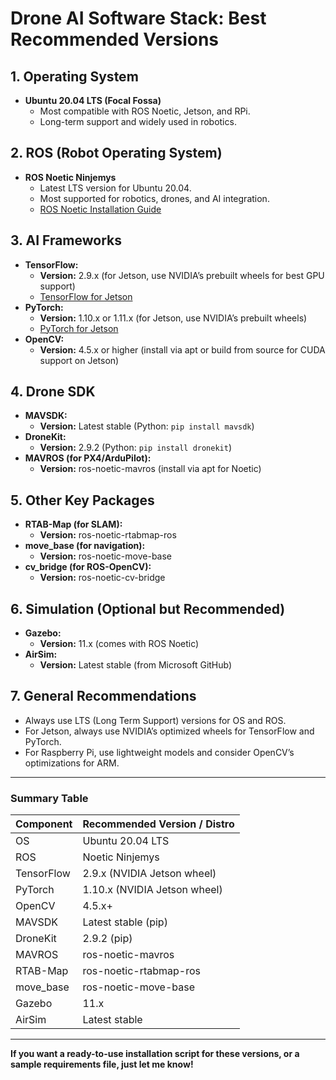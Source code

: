 # Drone AI Software Stack: Best Recommended Versions

## 1. Operating System
- **Ubuntu 20.04 LTS (Focal Fossa)**
  - Most compatible with ROS Noetic, Jetson, and RPi.
  - Long-term support and widely used in robotics.

## 2. ROS (Robot Operating System)
- **ROS Noetic Ninjemys**
  - Latest LTS version for Ubuntu 20.04.
  - Most supported for robotics, drones, and AI integration.
  - [ROS Noetic Installation Guide](http://wiki.ros.org/noetic/Installation/Ubuntu)

## 3. AI Frameworks
- **TensorFlow:**  
  - **Version:** 2.9.x (for Jetson, use NVIDIA’s prebuilt wheels for best GPU support)
  - [TensorFlow for Jetson](https://docs.nvidia.com/deeplearning/frameworks/install-tf-jetson-platform/index.html)
- **PyTorch:**  
  - **Version:** 1.10.x or 1.11.x (for Jetson, use NVIDIA’s prebuilt wheels)
  - [PyTorch for Jetson](https://forums.developer.nvidia.com/t/pytorch-for-jetson-version-1-10-now-available/72048)
- **OpenCV:**  
  - **Version:** 4.5.x or higher (install via apt or build from source for CUDA support on Jetson)

## 4. Drone SDK
- **MAVSDK:**  
  - **Version:** Latest stable (Python: `pip install mavsdk`)
- **DroneKit:**  
  - **Version:** 2.9.2 (Python: `pip install dronekit`)
- **MAVROS (for PX4/ArduPilot):**  
  - **Version:** ros-noetic-mavros (install via apt for Noetic)

## 5. Other Key Packages
- **RTAB-Map (for SLAM):**  
  - **Version:** ros-noetic-rtabmap-ros
- **move_base (for navigation):**  
  - **Version:** ros-noetic-move-base
- **cv_bridge (for ROS-OpenCV):**  
  - **Version:** ros-noetic-cv-bridge

## 6. Simulation (Optional but Recommended)
- **Gazebo:**  
  - **Version:** 11.x (comes with ROS Noetic)
- **AirSim:**  
  - **Version:** Latest stable (from Microsoft GitHub)

## 7. General Recommendations
- Always use LTS (Long Term Support) versions for OS and ROS.
- For Jetson, always use NVIDIA’s optimized wheels for TensorFlow and PyTorch.
- For Raspberry Pi, use lightweight models and consider OpenCV’s optimizations for ARM.

---

### Summary Table

| Component      | Recommended Version / Distro         |
|----------------|-------------------------------------|
| OS             | Ubuntu 20.04 LTS                    |
| ROS            | Noetic Ninjemys                     |
| TensorFlow     | 2.9.x (NVIDIA Jetson wheel)         |
| PyTorch        | 1.10.x (NVIDIA Jetson wheel)        |
| OpenCV         | 4.5.x+                              |
| MAVSDK         | Latest stable (pip)                 |
| DroneKit       | 2.9.2 (pip)                         |
| MAVROS         | ros-noetic-mavros                   |
| RTAB-Map       | ros-noetic-rtabmap-ros              |
| move_base      | ros-noetic-move-base                |
| Gazebo         | 11.x                                |
| AirSim         | Latest stable                       |

---

**If you want a ready-to-use installation script for these versions, or a sample requirements file, just let me know!** 